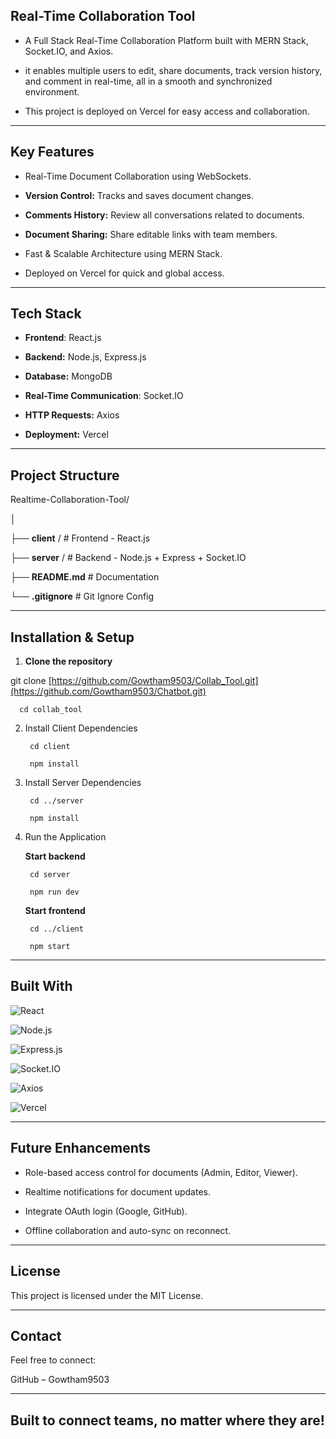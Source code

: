 ## Real-Time Collaboration Tool

  

 - A Full Stack Real-Time Collaboration Platform built with MERN Stack, Socket.IO, and Axios.

 - it enables multiple users to edit, share documents, track version history, and comment in real-time, all in a smooth and synchronized environment.

 - This project is deployed on Vercel for easy access and collaboration.

  

  

---

 

## Key Features

  

 - Real-Time Document Collaboration using WebSockets.

  

 - **Version Control:** Tracks and saves document changes.

  

 - **Comments History:** Review all conversations related to documents.

  

 - **Document Sharing:** Share editable links with team members.

  

 - Fast & Scalable Architecture using MERN Stack.

  

 - Deployed on Vercel for quick and global access.

  

  

  

---

  

## Tech Stack

  

 - **Frontend**: React.js

  

 - **Backend:** Node.js, Express.js

  

 - **Database:** MongoDB

  

 - **Real-Time Communication**: Socket.IO

  

 - **HTTP Requests:** Axios

  

 - **Deployment:** Vercel

  

  

  

---

  

## Project Structure

  

Realtime-Collaboration-Tool/

│

├── **client**					/ # Frontend - React.js

├── **server**				/ # Backend - Node.js + Express + Socket.IO

├── **README.md** 	# Documentation

└── **.gitignore** 			# Git Ignore Config

  

  

---

  

## Installation & Setup

  

1. **Clone the repository**

  

  

  

git clone  [https://github.com/Gowtham9503/Collab_Tool.git](https://github.com/Gowtham9503/Chatbot.git)

	  cd collab_tool

  

2. Install Client Dependencies

  

  

  

		cd client

		npm install

  

3. Install Server Dependencies

  

  

  

		cd ../server

		npm install

  

4. Run the Application

  

 
	**Start backend**

		cd server

		npm run dev

  

	**Start frontend**

		cd ../client

		npm start

  

  

---

  



## Built With



  

<p align="left">

<img src="https://img.shields.io/badge/React-61DAFB?style=for-the-badge&logo=react&logoColor=black" alt="React" /> <br>

<img src="https://img.shields.io/badge/Node.js-339933?style=for-the-badge&logo=nodedotjs&logoColor=white" alt="Node.js" /> <br>


<img src="https://img.shields.io/badge/Express.js-000000?style=for-the-badge&logo=express&logoColor=white" alt="Express.js" /> <br>


<img src="https://img.shields.io/badge/Socket.io-010101?style=for-the-badge&logo=socketdotio&logoColor=white" alt="Socket.IO" /> <br>


<img src="https://img.shields.io/badge/Axios-5A29E4?style=for-the-badge&logo=axios&logoColor=white" alt="Axios" /> <br>


<img src="https://img.shields.io/badge/Vercel-000000?style=for-the-badge&logo=vercel&logoColor=white" alt="Vercel" /> <br>


</p>

---

  

## Future Enhancements

  

 - Role-based access control for documents (Admin, Editor, Viewer).
   
     
   
  
 - Realtime notifications for document updates.

   
     
   
   

 - Integrate OAuth login (Google, GitHub).

   
     
   
   

 - Offline collaboration and auto-sync on reconnect.

  

  

  

---

  

## License

  

This project is licensed under the MIT License.

  

  

---

  

## Contact

  

Feel free to connect:

GitHub – Gowtham9503

  

  

---

  

## Built to connect teams, no matter where they are!

  

  

